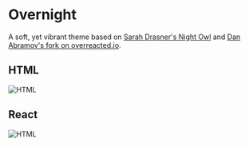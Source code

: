 # Overnight

A soft, yet vibrant theme based on [Sarah Drasner's Night Owl](https://marketplace.visualstudio.com/items?itemName=sdras.night-owl&WT.mc_id=twitter-social-sdras) and [Dan Abramov's fork on overreacted.io](https://overreacted.io).

## HTML

![HTML](https://raw.githubusercontent.com/cevr/overnight/master/screenshots/html.png)

## React

![HTML](https://raw.githubusercontent.com/cevr/overnight/master/screenshots/react.png)

